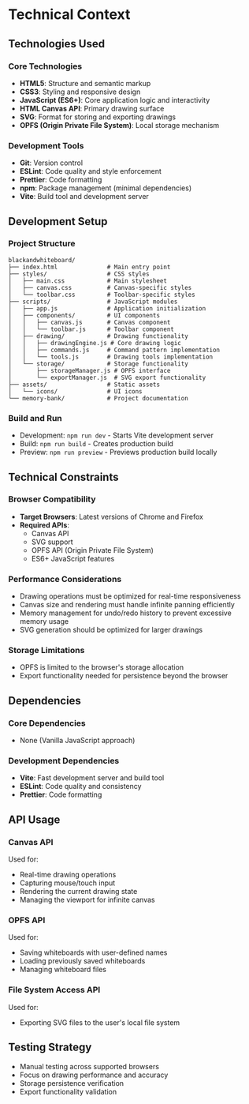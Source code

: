 # Technical Context

## Technologies Used

### Core Technologies
- **HTML5**: Structure and semantic markup
- **CSS3**: Styling and responsive design
- **JavaScript (ES6+)**: Core application logic and interactivity
- **HTML Canvas API**: Primary drawing surface
- **SVG**: Format for storing and exporting drawings
- **OPFS (Origin Private File System)**: Local storage mechanism

### Development Tools
- **Git**: Version control
- **ESLint**: Code quality and style enforcement
- **Prettier**: Code formatting
- **npm**: Package management (minimal dependencies)
- **Vite**: Build tool and development server

## Development Setup

### Project Structure
```
blackandwhiteboard/
├── index.html              # Main entry point
├── styles/                 # CSS styles
│   ├── main.css            # Main stylesheet
│   ├── canvas.css          # Canvas-specific styles
│   └── toolbar.css         # Toolbar-specific styles
├── scripts/                # JavaScript modules
│   ├── app.js              # Application initialization
│   ├── components/         # UI components
│   │   ├── canvas.js       # Canvas component
│   │   └── toolbar.js      # Toolbar component
│   ├── drawing/            # Drawing functionality
│   │   ├── drawingEngine.js # Core drawing logic
│   │   ├── commands.js     # Command pattern implementation
│   │   └── tools.js        # Drawing tools implementation
│   └── storage/            # Storage functionality
│       ├── storageManager.js # OPFS interface
│       └── exportManager.js  # SVG export functionality
├── assets/                 # Static assets
│   └── icons/              # UI icons
└── memory-bank/            # Project documentation
```

### Build and Run
- Development: `npm run dev` - Starts Vite development server
- Build: `npm run build` - Creates production build
- Preview: `npm run preview` - Previews production build locally

## Technical Constraints

### Browser Compatibility
- **Target Browsers**: Latest versions of Chrome and Firefox
- **Required APIs**:
  - Canvas API
  - SVG support
  - OPFS API (Origin Private File System)
  - ES6+ JavaScript features

### Performance Considerations
- Drawing operations must be optimized for real-time responsiveness
- Canvas size and rendering must handle infinite panning efficiently
- Memory management for undo/redo history to prevent excessive memory usage
- SVG generation should be optimized for larger drawings

### Storage Limitations
- OPFS is limited to the browser's storage allocation
- Export functionality needed for persistence beyond the browser

## Dependencies

### Core Dependencies
- None (Vanilla JavaScript approach)

### Development Dependencies
- **Vite**: Fast development server and build tool
- **ESLint**: Code quality and consistency
- **Prettier**: Code formatting

## API Usage

### Canvas API
Used for:
- Real-time drawing operations
- Capturing mouse/touch input
- Rendering the current drawing state
- Managing the viewport for infinite canvas

### OPFS API
Used for:
- Saving whiteboards with user-defined names
- Loading previously saved whiteboards
- Managing whiteboard files

### File System Access API
Used for:
- Exporting SVG files to the user's local file system

## Testing Strategy
- Manual testing across supported browsers
- Focus on drawing performance and accuracy
- Storage persistence verification
- Export functionality validation
